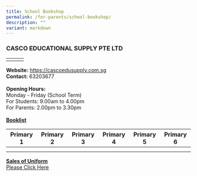 ```yaml
---
title: School Bookshop
permalink: /for-parents/school-bookshop/
description: ""
variant: markdown
---
```

### CASCO EDUCATIONAL SUPPLY PTE LTD



| |  |  |
| -------- | -------- | -------- |
|      |      |      |

<b>Website:</b> [https://cascoedusupply.com.sg ](https://cascoedusupply.com.sg )<br>
<b>Contact:</b> 63203677 <br>
<br>
<b>Opening Hours:</b><br>
Monday - Friday (School Term)<br>
For Students: 9.00am to 4.00pm<br>
For Parents: 2.00pm to 3.30pm<br>
<br>
<b><u>Booklist</u></b>


| Primary 1 | Primary 2 | Primary 3 | Primary 4 | Primary 5 | Primary 6 |
| -------- | -------- | -------- | -------- | -------- | -------- |
| [](/files/School%20Bookshop/2023/P1_Booklist.pdf)     | [](/files/School%20Bookshop/2023/P2_Booklist.pdf)     | [](/files/School%20Bookshop/2023/P3_Booklist.pdf)    | [](/files/School%20Bookshop/2023/P4_Booklist.pdf)     | [](/files/School%20Bookshop/2023/P5_Booklist.pdf)     | [](/files/School%20Bookshop/2023/P6_Booklist.pdf)     |
|  |  |  |  | [](/files/School%20Bookshop/2023/P5_Foundation_Booklist.pdf) | [](/files/School%20Bookshop/2023/P6_Foundation_Booklist.pdf) |

<b><u>Sales of Uniform</u></b><br>
[Please Click Here](/files/School%20Bookshop/2023/Sale_of_Uniform.pdf)
